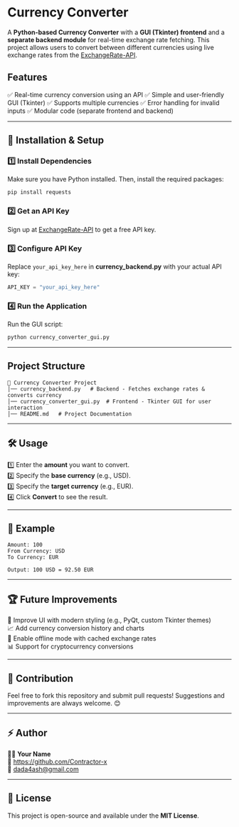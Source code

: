 # Currency Converter

A **Python-based Currency Converter** with a **GUI (Tkinter) frontend** and a **separate backend module** for real-time exchange rate fetching. This project allows users to convert between different currencies using live exchange rates from the [ExchangeRate-API](https://www.exchangerate-api.com/).

## Features
✅ Real-time currency conversion using an API
✅ Simple and user-friendly GUI (Tkinter)
✅ Supports multiple currencies
✅ Error handling for invalid inputs
✅ Modular code (separate frontend and backend)

---

## 🚀 Installation & Setup

### 1️⃣ Install Dependencies
Make sure you have Python installed. Then, install the required packages:
```sh
pip install requests
```

### 2️⃣ Get an API Key
Sign up at [ExchangeRate-API](https://www.exchangerate-api.com/) to get a free API key.

### 3️⃣ Configure API Key
Replace `your_api_key_here` in **currency_backend.py** with your actual API key:
```python
API_KEY = "your_api_key_here"
```

### 4️⃣ Run the Application
Run the GUI script:
```sh
python currency_converter_gui.py
```

---

## Project Structure
```
📁 Currency Converter Project
│── currency_backend.py   # Backend - Fetches exchange rates & converts currency
│── currency_converter_gui.py  # Frontend - Tkinter GUI for user interaction
│── README.md   # Project Documentation
```

---

## 🛠 Usage
1️⃣ Enter the **amount** you want to convert.  
2️⃣ Specify the **base currency** (e.g., USD).  
3️⃣ Specify the **target currency** (e.g., EUR).  
4️⃣ Click **Convert** to see the result.  

---

## 🎯 Example
```
Amount: 100
From Currency: USD
To Currency: EUR

Output: 100 USD = 92.50 EUR
```

---

## 🏆 Future Improvements
🚀 Improve UI with modern styling (e.g., PyQt, custom Tkinter themes)  
📈 Add currency conversion history and charts  
🔄 Enable offline mode with cached exchange rates  
📊 Support for cryptocurrency conversions  

---

## 🤝 Contribution
Feel free to fork this repository and submit pull requests! Suggestions and improvements are always welcome. 😊

---

## ⚡ Author
👨‍💻 **Your Name**  
🔗 https://github.com/Contractor-x  
📧 dada4ash@gmail.com  

---

## 📜 License
This project is open-source and available under the **MIT License**.

